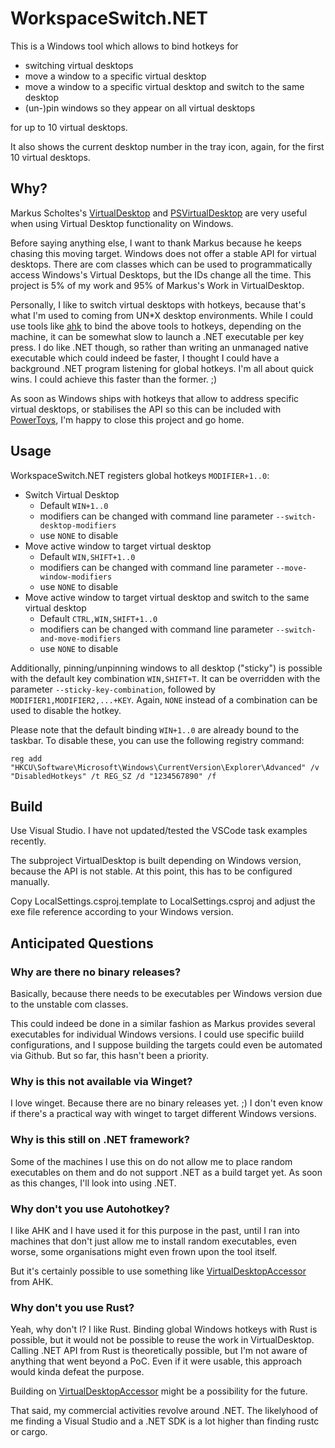 # WorkspaceSwitch.NET

This is a Windows tool which allows to bind hotkeys for

- switching virtual desktops
- move a window to a specific virtual desktop
- move a window to a specific virtual desktop and switch to the same desktop
- (un-)pin windows so they appear on all virtual desktops

for up to 10 virtual desktops.

It also shows the current desktop number in the tray icon, again, for the first 10 virtual desktops.

## Why?

Markus Scholtes's [VirtualDesktop](https://github.com/MScholtes/VirtualDesktop) and [PSVirtualDesktop](https://github.com/MScholtes/PSVirtualDesktop) are very useful when using Virtual Desktop functionality on Windows.

Before saying anything else, I want to thank Markus because he keeps chasing this moving target. Windows does not offer a stable API for virtual desktops. There are com classes which can be used to programmatically access Windows's Virtual Desktops, but the IDs change all the time. This project is 5% of my work and 95% of Markus's Work in VirtualDesktop. 

Personally, I like to switch virtual desktops with hotkeys, because that's what I'm used to coming from UN*X desktop environments. While I could use tools like [ahk](https://www.autohotkey.com/) to bind the above tools to hotkeys, depending on the machine, it can be somewhat slow to launch a .NET executable per key press. I do like .NET though, so rather than writing an unmanaged native executable which could indeed be faster, I thought I could have a background .NET program listening for global hotkeys. I'm all about quick wins. I could achieve this faster than the former. ;)

As soon as Windows ships with hotkeys that allow to address specific virtual desktops, or stabilises the API so this can be included with [PowerToys](https://github.com/microsoft/PowerToys), I'm happy to close this project and go home. 

## Usage

WorkspaceSwitch.NET registers global hotkeys `MODIFIER+1..0`:
- Switch Virtual Desktop
  - Default `WIN+1..0`
  - modifiers can be changed with command line parameter `--switch-desktop-modifiers`
  - use `NONE` to disable
- Move active window to target virtual desktop
  - Default `WIN,SHIFT+1..0`
  - modifiers can be changed with command line parameter `--move-window-modifiers`
  - use `NONE` to disable
- Move active window to target virtual desktop and switch to the same virtual desktop
  - Default `CTRL,WIN,SHIFT+1..0`
  - modifiers can be changed with command line parameter `--switch-and-move-modifiers`
  - use `NONE` to disable

Additionally, pinning/unpinning windows to all desktop ("sticky") is possible with the default key combination `WIN,SHIFT+T`. It can be overridden with the parameter `--sticky-key-combination`, followed by `MODIFIER1,MODIFIER2,...+KEY`. Again, `NONE` instead of a combination can be used to disable the hotkey.

Please note that the default binding `WIN+1..0` are already bound to the taskbar. To disable these, you can use the following registry command:

```
reg add "HKCU\Software\Microsoft\Windows\CurrentVersion\Explorer\Advanced" /v "DisabledHotkeys" /t REG_SZ /d "1234567890" /f
```

## Build

Use Visual Studio. I have not updated/tested the VSCode task examples recently.

The subproject VirtualDesktop is built depending on Windows version, because the API is not stable. At this point, this has to be configured manually.

Copy LocalSettings.csproj.template to LocalSettings.csproj and adjust the exe file reference according to your Windows version.

## Anticipated Questions

### Why are there no binary releases?

Basically, because there needs to be executables per Windows version due to the unstable com classes.

This could indeed be done in a similar fashion as Markus provides several executables for individual Windows versions. I could use specific buiild configurations, and I suppose building the targets could even be automated via Github. But so far, this hasn't been a priority.

### Why is this not available via Winget?

I love winget. Because there are no binary releases yet. ;) I don't even know if there's a practical way with winget to target different Windows versions.

### Why is this still on .NET framework?

Some of the machines I use this on do not allow me to place random executables on them and do not support .NET as a build target yet. As soon as this changes, I'll look into using .NET.

### Why don't you use Autohotkey?

I like AHK and I have used it for this purpose in the past, until I ran into machines that don't just allow me to install random executables, even worse, some organisations might even frown upon the tool itself.

But it's certainly possible to use something like [VirtualDesktopAccessor](https://github.com/Ciantic/VirtualDesktopAccessor) from AHK.

### Why don't you use Rust?

Yeah, why don't I? I like Rust. Binding global Windows hotkeys with Rust is possible, but it would not be possible to reuse the work in VirtualDesktop. Calling .NET API from Rust is theoretically possible, but I'm not aware of anything that went beyond a PoC. Even if it were usable, this approach would kinda defeat the purpose.  

Building on [VirtualDesktopAccessor](https://github.com/Ciantic/VirtualDesktopAccessor) might be a possibility for the future.

That said, my commercial activities revolve around .NET. The likelyhood of me finding a Visual Studio and a .NET SDK is a lot higher than finding rustc or cargo.

